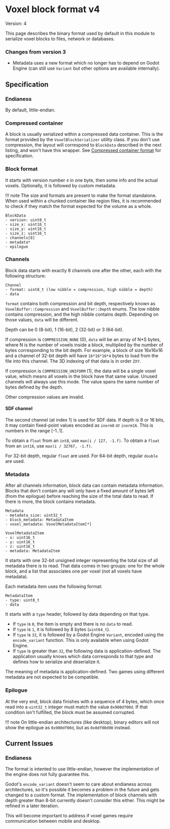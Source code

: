 Voxel block format v4
====================

Version: 4

This page describes the binary format used by default in this module to serialize voxel blocks to files, network or databases.

### Changes from version 3

- Metadata uses a new format which no longer has to depend on Godot Engine (can still use `Variant` but other options are available internally).


Specification
----------------

### Endianess

By default, little-endian.

### Compressed container

A block is usually serialized within a compressed data container.
This is the format provided by the `VoxelBlockSerializer` utility class. If you don't use compression, the layout will correspond to `BlockData` described in the next listing, and won't have this wrapper.
See [Compressed container format](compressed_container.md) for specification.

### Block format

It starts with version number `4` in one byte, then some info and the actual voxels. Optionally, it is followed by custom metadata.

!!! note
    The size and formats are present to make the format standalone. When used within a chunked container like region files, it is recommended to check if they match the format expected for the volume as a whole.

```
BlockData
- version: uint8_t
- size_x: uint16_t
- size_y: uint16_t
- size_z: uint16_t
- channels[8]
- metadata*
- epilogue
```

### Channels

Block data starts with exactly 8 channels one after the other, each with the following structure:

```
Channel
- format: uint8_t (low nibble = compression, high nibble = depth)
- data
```

`format` contains both compression and bit depth, respectively known as `VoxelBuffer::Compression` and `VoxelBuffer::Depth` enums. The low nibble contains compression, and the high nibble contains depth. Depending on those values, `data` will be different.

Depth can be 0 (8-bit), 1 (16-bit), 2 (32-bit) or 3 (64-bit).

If compression is `COMPRESSION_NONE` (0), `data` will be an array of N*S bytes, where N is the number of voxels inside a block, multiplied by the number of bytes corresponding to the bit depth. For example, a block of size 16x16x16 and a channel of 32-bit depth will have `16*16*16*4` bytes to load from the file into this channel.
The 3D indexing of that data is in order `ZXY`.

If compression is `COMPRESSION_UNIFORM` (1), the data will be a single voxel value, which means all voxels in the block have that same value. Unused channels will always use this mode. The value spans the same number of bytes defined by the depth.

Other compression values are invalid.

#### SDF channel

The second channel (at index 1) is used for SDF data. If depth is 8 or 16 bits, it may contain fixed-point values encoded as `inorm8` or `inorm16`. This is numbers in the range [-1..1].

To obtain a `float` from an `int8`, use `max(i / 127, -1.f)`.
To obtain a `float` from an `int16`, use `max(i / 32767, -1.f)`.

For 32-bit depth, regular `float` are used.
For 64-bit depth, regular `double` are used.

### Metadata

After all channels information, block data can contain metadata information. Blocks that don't contain any will only have a fixed amount of bytes left (from the epilogue) before reaching the size of the total data to read. If there is more, the block contains metadata.

```
Metadata
- metadata_size: uint32_t
- block_metadata: MetadataItem
- voxel_metadata: VoxelMetadataItem[*]

VoxelMetadataItem
- x: uint16_t
- y: uint16_t
- z: uint16_t
- metadata: MetadataItem
```

It starts with one 32-bit unsigned integer representing the total size of all metadata there is to read. That data comes in two groups: one for the whole block, and a list that associates one per voxel (not all voxels have metadata).

Each metadata item uses the following format:

```
MetadataItem
- type: uint8_t
- data
```

It starts with a `type` header, followed by data depending on that type.

- If `type` is `0`, the item is empty and there is no `data` to read.
- If `type` is `1`, it is followed by 8 bytes (`uint64_t`).
- If `type` is `32`, it is followed by a Godot Engine `Variant`, encoded using the `encode_variant` function. This is only available when using Godot Engine.
- If `type` is greater than `32`, the following data is application-defined. The application usually knows which data corresponds to that type and defines how to serialize and deserialize it.

The meaning of metadata is application-defined. Two games using different metadata are not expected to be compatible.


### Epilogue

At the very end, block data finishes with a sequence of 4 bytes, which once read into a `uint32_t` integer must match the value `0x900df00d`. If that condition isn't fulfilled, the block must be assumed corrupted.

!!! note
    On little-endian architectures (like desktop), binary editors will not show the epilogue as `0x900df00d`, but as `0x0df00d90` instead.


Current Issues
----------------

### Endianess

The format is intented to use little-endian, however the implementation of the engine does not fully guarantee this.

Godot's `encode_variant` doesn't seem to care about endianess across architectures, so it's possible it becomes a problem in the future and gets changed to a custom format.
The implementation of block channels with depth greater than 8-bit currently doesn't consider this either. This might be refined in a later iteration.

This will become important to address if voxel games require communication between mobile and desktop.
